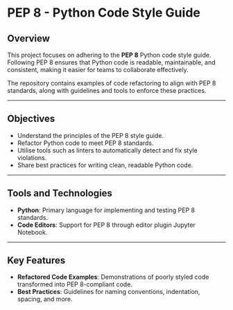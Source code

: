 
# PEP 8 - Python Code Style Guide

## Overview
This project focuses on adhering to the **PEP 8** Python code style guide. Following PEP 8 ensures that Python code is readable, maintainable, and consistent, making it easier for teams to collaborate effectively.

The repository contains examples of code refactoring to align with PEP 8 standards, along with guidelines and tools to enforce these practices.

---

## Objectives
- Understand the principles of the PEP 8 style guide.
- Refactor Python code to meet PEP 8 standards.
- Utilise tools such as linters to automatically detect and fix style violations.
- Share best practices for writing clean, readable Python code.

---

## Tools and Technologies
- **Python**: Primary language for implementing and testing PEP 8 standards.
- **Code Editors**: Support for PEP 8 through editor plugin Jupyter Notebook.

---

## Key Features
- **Refactored Code Examples**: Demonstrations of poorly styled code transformed into PEP 8-compliant code.
- **Best Practices**: Guidelines for naming conventions, indentation, spacing, and more.
